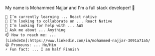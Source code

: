 My name is Mohammed Najjar and I'm a full stack developer! 👋

    🌱 I’m currently learning ... React native
    👯 I’m looking to collaborate on ... React Native
    🤔 I’m looking for help with ... AWS
    💬 Ask me about ... Anything
    📫 How to reach me: ... [LinkdeIn]:https://www.linkedin.com/in/mohammed-najjar-3091a71a5/
    😄 Pronouns: ... He/Him
    ⚡ Fun fact: ... I am half Finnish
